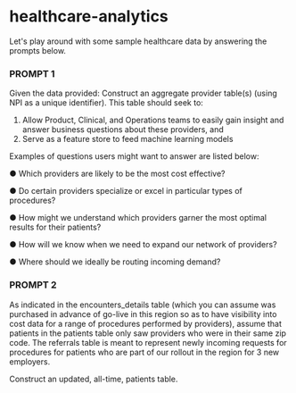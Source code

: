 # healthcare-analytics
Let's play around with some sample healthcare data by answering the prompts below.

### PROMPT 1

Given the data provided:
Construct an aggregate provider table(s) (using NPI as a unique identifier). This table should seek to:

1. Allow Product, Clinical, and Operations teams to easily gain insight and answer business questions about these providers, and
2. Serve as a feature store to feed machine learning models

Examples of questions users might want to answer are listed below:

● Which providers are likely to be the most cost effective?

● Do certain providers specialize or excel in particular types of procedures?

● How might we understand which providers garner the most optimal results for their patients?

● How will we know when we need to expand our network of providers?

● Where should we ideally be routing incoming demand?

### PROMPT 2

As indicated in the encounters_details table (which you can assume was purchased in advance of go-live in this region so as to have visibility into cost data for a range of procedures performed by providers), assume that patients in the patients table only saw providers who were in their same zip code. The referrals table is meant to represent newly incoming requests for procedures for patients who are part of our rollout in the region for 3 new employers.

Construct an updated, all-time, patients table.
